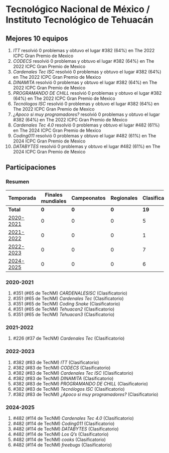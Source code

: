# Tecnológico Nacional de México / Instituto Tecnológico de Tehuacán

## Mejores 10 equipos

1. _<chicos>ITT</chicos>_ resolvió 0 problemas y obtuvo el lugar #382 (64%) en The 2022 ICPC Gran Premio de Mexico
1. _CODECS_ resolvió 0 problemas y obtuvo el lugar #382 (64%) en The 2022 ICPC Gran Premio de Mexico
1. _Cardenales Tec ISC_ resolvió 0 problemas y obtuvo el lugar #382 (64%) en The 2022 ICPC Gran Premio de Mexico
1. _DINAMITA_ resolvió 0 problemas y obtuvo el lugar #382 (64%) en The 2022 ICPC Gran Premio de Mexico
1. _PROGRAMANDO DE CHILL_ resolvió 0 problemas y obtuvo el lugar #382 (64%) en The 2022 ICPC Gran Premio de Mexico
1. _Tecnólogos ISC_ resolvió 0 problemas y obtuvo el lugar #382 (64%) en The 2022 ICPC Gran Premio de Mexico
1. _¿Apoco si muy programadores?_ resolvió 0 problemas y obtuvo el lugar #382 (64%) en The 2022 ICPC Gran Premio de Mexico
1. _Cardenales Tec 4.0_ resolvió 0 problemas y obtuvo el lugar #482 (61%) en The 2024 ICPC Gran Premio de Mexico
1. _Coding011_ resolvió 0 problemas y obtuvo el lugar #482 (61%) en The 2024 ICPC Gran Premio de Mexico
1. _DATABYTES_ resolvió 0 problemas y obtuvo el lugar #482 (61%) en The 2024 ICPC Gran Premio de Mexico

## Participaciones

### Resumen

| Temporada | Finales mundiales | Campeonatos | Regionales | Clasificatorios | Equipos |
| --- | --- | --- | --- | --- | --- |
| **Total** | **0** | **0** | **0** | **19** | **19** |
| [2020-2021](#2020-2021) | 0 | 0 | 0 | 5 | 5 |
| [2021-2022](#2021-2022) | 0 | 0 | 0 | 1 | 1 |
| [2022-2023](#2022-2023) | 0 | 0 | 0 | 7 | 7 |
| [2024-2025](#2024-2025) | 0 | 0 | 0 | 6 | 6 |

### 2020-2021

1. #351 (#65 de TecNM) _CARDENALESISC_ (Clasificatorio)
1. #351 (#65 de TecNM) _Cardenales Tec_ (Clasificatorio)
1. #351 (#65 de TecNM) _Coding Snake_ (Clasificatorio)
1. #351 (#65 de TecNM) _Tehuacan2_ (Clasificatorio)
1. #351 (#65 de TecNM) _Tehuacan3_ (Clasificatorio)

### 2021-2022

1. #226 (#37 de TecNM) _Cardenales Tec_ (Clasificatorio)

### 2022-2023

1. #382 (#83 de TecNM) _<chicos>ITT</chicos>_ (Clasificatorio)
1. #382 (#83 de TecNM) _CODECS_ (Clasificatorio)
1. #382 (#83 de TecNM) _Cardenales Tec ISC_ (Clasificatorio)
1. #382 (#83 de TecNM) _DINAMITA_ (Clasificatorio)
1. #382 (#83 de TecNM) _PROGRAMANDO DE CHILL_ (Clasificatorio)
1. #382 (#83 de TecNM) _Tecnólogos ISC_ (Clasificatorio)
1. #382 (#83 de TecNM) _¿Apoco si muy programadores?_ (Clasificatorio)

### 2024-2025

1. #482 (#114 de TecNM) _Cardenales Tec 4.0_ (Clasificatorio)
1. #482 (#114 de TecNM) _Coding011_ (Clasificatorio)
1. #482 (#114 de TecNM) _DATABYTES_ (Clasificatorio)
1. #482 (#114 de TecNM) _Los Q’s_ (Clasificatorio)
1. #482 (#114 de TecNM) _cooks_ (Clasificatorio)
1. #482 (#114 de TecNM) _freebugs_ (Clasificatorio)



